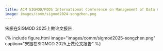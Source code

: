 ```yaml
---
title: ACM SIGMOD/PODS International Conference on Management of Data（SIGMOD 2024）, Santiago, Chile.
image: images/comm/sigmod2024-songzhen.png
---
```


宋振在SIGMOD 2025上做论文报告

{%
  include figure.html
  image="images/comm/sigmod2025-songzhen.png"
  caption="宋振在SIGMOD 2025上做论文报告"
%}